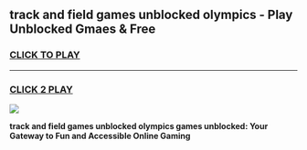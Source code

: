 
## track and field games unblocked olympics - Play Unblocked Gmaes & Free
<h3>
<a href="https://news.freeplayer.one?title=track_and_field_games_unblocked_olympics&ref=16F">CLICK TO PLAY</a></h3>
<hr>

<h3>
<a href="https://news.freeplayer.one?title=track_and_field_games_unblocked_olympics&ref=16F">CLICK 2 PLAY</a>
  
</h3>

<a href="https://news.freeplayer.one?title=track_and_field_games_unblocked_olympics&ref=16F/"><img src="https://clearcache.store/games.png"></a>


**track and field games unblocked olympics games unblocked: Your Gateway to Fun and Accessible Online Gaming**

